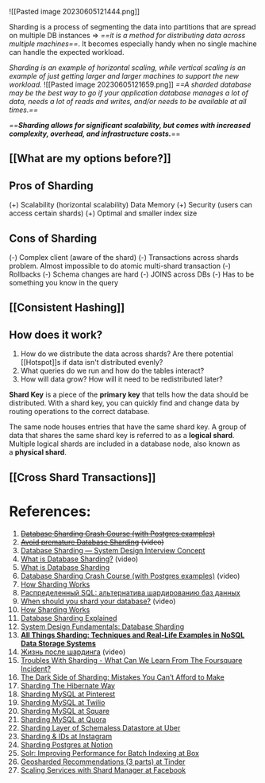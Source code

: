 ![[Pasted image 20230605121444.png]]

Sharding is a process of segmenting the data into partitions that are spread on multiple DB instances => *==it is a method for distributing data across multiple machines==*. It becomes especially handy when no single machine can handle the expected workload.

*Sharding is an example of horizontal scaling, while vertical scaling is an example of just getting larger and larger machines to support the new workload.*
![[Pasted image 20230605121659.png]]
*==A sharded database may be the best way to go if your application database manages a lot of data, needs a lot of reads and writes, and/or needs to be available at all times.==*

*==**Sharding allows for significant scalability, but comes with increased complexity, overhead, and infrastructure costs.***==
## [[What are my options before?]]

## Pros of Sharding

(+) Scalability (horizontal scalability)
	Data
	Memory
(+) Security (users can access certain shards)
(+) Optimal and smaller index size
## Cons of Sharding

(-) Complex client (aware of the shard)
(-) Transactions across shards problem. 
	Almost impossible to do atomic multi-shard transaction
(-) Rollbacks
(-) Schema changes are hard
(-) JOINS across DBs
(-) Has to be something you know in the query
## [[Consistent Hashing]]

## How does it work?

1. How do we distribute the data across shards? Are there potential [[Hotspot]]s if data isn't distributed evenly?
2. What queries do we run and how do the tables interact?
3. How will data grow? How will it need to be redistributed later?

**Shard Key** is a piece of the **primary key** that tells how the data should be distributed. With a shard key, you can quickly find and change data by routing operations to the correct database.

The same node houses entries that have the same shard key. A group of data that shares the same shard key is referred to as a **logical shard**. Multiple logical shards are included in a database node, also known as a **physical shard**.
## [[Cross Shard Transactions]]

# References:

1. ~~[Database Sharding Crash Course (with Postgres examples)](!https://www.youtube.com/watch?v=d1fXBLqnFvc&list=PLQnljOFTspQXjD0HOzN7P2tgzu7scWpl2&index=17)~~
2. ~~[Avoid premature Database Sharding](https://www.youtube.com/watch?v=aXD4tWbkoJo&list=PLQnljOFTspQXjD0HOzN7P2tgzu7scWpl2&index=17) (video)~~
3. [Database Sharding — System Design Interview Concept](https://medium.com/@anuupadhyay1994/database-sharding-system-design-interview-concept-2d0d6bdbb5dd)
4. [What is Database Sharding?](https://www.youtube.com/watch?v=zaRkONvyGr8&list=PLMCXHnjXnTnvo6alSjVkgxV-VH6EPyvoX&index=5) (video)
5. [What is Database Sharding](https://naveenpn.medium.com/what-is-database-sharding-d38237cf5a8f)
6. [Database Sharding Crash Course (with Postgres examples)](https://www.youtube.com/watch?v=d1fXBLqnFvc&list=PLQnljOFTspQXjD0HOzN7P2tgzu7scWpl2&index=16) (video)
7. [How Sharding Works](https://medium.com/@jeeyoungk/how-sharding-works-b4dec46b3f6)
9. [Распределенный SQL: альтернатива шардированию баз данных](https://habr.com/ru/companies/ruvds/articles/714322/)
10. [When should you shard your database?](https://www.youtube.com/watch?v=iHNovZUZM3A&list=PLQnljOFTspQXNP6mQchJVP3S-3oKGEuw9&index=39) (video)
11. [How Sharding Works](https://medium.com/@jeeyoungk/how-sharding-works-b4dec46b3f6)
12. [Database Sharding Explained](https://architecturenotes.co/database-sharding-explained/)
13. [System Design Fundamentals: Database Sharding](https://rabisiddique.medium.com/system-design-fundamentals-database-sharding-2240c897fe98)
14. **[All Things Sharding: Techniques and Real-Life Examples in NoSQL Data Storage Systems](https://kousiknath.medium.com/all-things-sharding-techniques-and-real-life-examples-in-nosql-data-storage-systems-3e8beb98830a)**
15. [Жизнь после шардинга](https://www.youtube.com/watch?v=ZGAHlGfW1yw) (video)
16. [Troubles With Sharding - What Can We Learn From The Foursquare Incident?](http://highscalability.com/blog/2010/10/15/troubles-with-sharding-what-can-we-learn-from-the-foursquare.html)
17. [The Dark Side of Sharding: Mistakes You Can’t Afford to Make](https://levelup.gitconnected.com/the-dark-side-of-sharding-mistakes-you-cant-afford-to-make-7905a6c45499)
18. [Sharding The Hibernate Way](http://highscalability.com/blog/2008/7/26/sharding-the-hibernate-way.html)
19. [Sharding MySQL at Pinterest](https://medium.com/@Pinterest_Engineering/sharding-pinterest-how-we-scaled-our-mysql-fleet-3f341e96ca6f)
20. [Sharding MySQL at Twilio](https://www.twilio.com/engineering/2014/06/26/how-we-replaced-our-data-pipeline-with-zero-downtime)
21. [Sharding MySQL at Square](https://medium.com/square-corner-blog/sharding-cash-10280fa3ef3b)
22. [Sharding MySQL at Quora](https://www.quora.com/q/quoraengineering/MySQL-sharding-at-Quora)
23. [Sharding Layer of Schemaless Datastore at Uber](https://eng.uber.com/schemaless-rewrite/)
24. [Sharding & IDs at Instagram](https://instagram-engineering.com/sharding-ids-at-instagram-1cf5a71e5a5c)
25. [Sharding Postgres at Notion](https://www.notion.so/blog/sharding-postgres-at-notion)
26. [Solr: Improving Performance for Batch Indexing at Box](https://blog.box.com/blog/solr-improving-performance-batch-indexing/)
27. [Geosharded Recommendations (3 parts) at Tinder](https://medium.com/tinder-engineering/geosharded-recommendations-part-3-consistency-2d2cb2f0594b)
28. [Scaling Services with Shard Manager at Facebook](https://engineering.fb.com/production-engineering/scaling-services-with-shard-manager/)